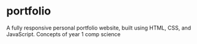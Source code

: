 # portfolio
A fully responsive personal portfolio website, built using HTML, CSS, and JavaScript. Concepts of year 1 comp science 
